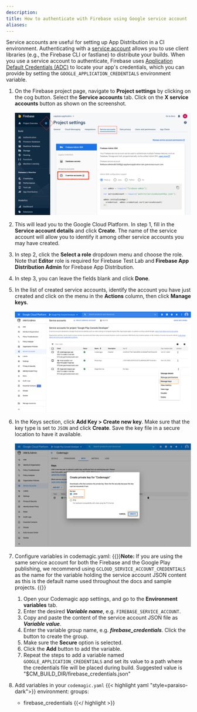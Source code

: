 ```yaml
---
description: 
title: How to authenticate with Firebase using Google service account
aliases:
---
```


Service accounts are useful for setting up App Distribution in a CI environment. Authenticating with a [service account](https://cloud.google.com/iam/docs/creating-managing-service-accounts) allows you to use client libraries (e.g., the Firebase CLI or fastlane) to distribute your builds. When you use a service account to authenticate, Firebase uses [Application Default Credentials (ADC)](https://cloud.google.com/docs/authentication/production) to locate your app's credentials, which you can provide by setting the `GOOGLE_APPLICATION_CREDENTIALS` environment variable.

1. On the Firebase project page, navigate to **Project settings** by clicking on the cog button. Select the **Service accounts** tab. Click on the **X service accounts** button as shown on the screenshot. <br><br>
![Firebase service accounts](../uploads/firebase_service_accounts_button.png)

2. This will lead you to the Google Cloud Platform. In step 1, fill in the **Service account details** and click **Create**. The name of the service account will allow you to identify it among other service accounts you may have created.

3. In step 2, click the **Select a role** dropdown menu and choose the role. Note that **Editor** role is required for Firebase Test Lab and **Firebase App Distribution Admin** for Firebase App Distribution.

4. In step 3, you can leave the fields blank and click **Done**.

5. In the list of created service accounts, identify the account you have just created and click on the menu in the **Actions** column, then click **Manage keys**.<br><br>
![Google cloud key](../uploads/google_cloud_three.png)

6. In the Keys section, click **Add Key > Create new key**. Make sure that the key type is set to `JSON` and click **Create**. Save the key file in a secure location to have it available.<br><br>
![Google cloud json](../uploads/google_cloud_four.png)

7. Configure variables in codemagic.yaml:
    {{<notebox>}}**Note:** If you are using the same service account for both the Firebase and the Google Play publishing, we recommend using `GCLOUD_SERVICE_ACCOUNT_CREDENTIALS` as the name for the variable holding the service account JSON content as this is the default name used throughout the docs and sample projects.
    {{</notebox>}}

    1. Open your Codemagic app settings, and go to the **Environment variables** tab.
    2. Enter the desired **_Variable name_**, e.g. `FIREBASE_SERVICE_ACCOUNT`.
    3. Copy and paste the content of the service account JSON file as **_Variable value_**.
    4. Enter the variable group name, e.g. **_firebase_credentials_**. Click the button to create the group.
    5. Make sure the **Secure** option is selected.
    6. Click the **Add** button to add the variable.
    7. Repeat the steps to add a variable named `GOOGLE_APPLICATION_CREDENTIALS` and set its value to a path where the credentials file will be placed during build. Suggested value is "$CM_BUILD_DIR/firebase_credentials.json"

8. Add variables in your `codemagic.yaml`
{{< highlight yaml "style=paraiso-dark">}}
  environment:
    groups:
      - firebase_credentials
{{</ highlight >}}